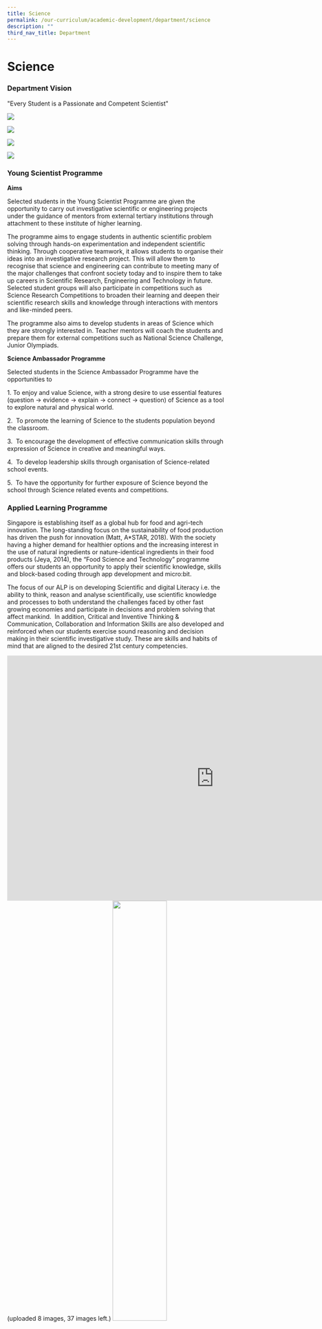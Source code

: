 ```yaml
---
title: Science
permalink: /our-curriculum/academic-development/department/science
description: ""
third_nav_title: Department
---
```

# **Science**

### Department Vision

"Every Student is a Passionate and Competent Scientist"

![](/images/sci-1.jpg)

![](/images/sci-b.jpg)

![](/images/sci-c.jpg)

![](/images/sci-d.jpg)

### Young Scientist Programme

**Aims**

Selected students in the Young Scientist Programme are given the opportunity to carry out investigative scientific or engineering projects under the guidance of mentors from external tertiary institutions through attachment to these institute of higher learning.

The programme aims to engage students in authentic scientific problem solving through hands-on experimentation and independent scientific thinking. Through cooperative teamwork, it allows students to organise their ideas into an investigative research project. This will allow them to recognise that science and engineering can contribute to meeting many of the major challenges that confront society today and to inspire them to take up careers in Scientific Research, Engineering and Technology in future. Selected student groups will also participate in competitions such as Science Research Competitions to broaden their learning and deepen their scientific research skills and knowledge through interactions with mentors and like-minded peers.&nbsp;

The programme also aims to develop students in areas of Science which they are strongly interested in. Teacher mentors will coach the students and prepare them for external competitions such as National Science Challenge, Junior Olympiads.

**Science Ambassador Programme**

Selected students in the Science Ambassador Programme have the opportunities to

1.&nbsp;To enjoy&nbsp;and value Science, with a strong desire to use essential features (question -&gt; evidence -&gt; explain -&gt; connect -&gt; question) of Science as a tool to explore natural and physical world.

2.&nbsp;&nbsp;To promote the learning of Science to the students population beyond the classroom.

3.&nbsp;&nbsp;To encourage the development of effective communication skills through expression of Science in creative and meaningful ways.

4.&nbsp;&nbsp;To develop leadership skills through organisation of Science-related school events.

5.&nbsp; To have the opportunity for further exposure of Science beyond the school through Science related events and competitions.

### Applied Learning Programme

Singapore is establishing itself as a global hub for food and agri-tech innovation. The long-standing focus on the sustainability of food production has driven the push for innovation (Matt, A\*STAR, 2018). With the society having a higher demand for healthier options and the increasing interest in the use of natural ingredients or nature-identical ingredients in their food products (Jeya, 2014), the “Food Science and Technology” programme offers our students an opportunity to apply their scientific knowledge, skills and block-based coding through app development and micro:bit.

The focus of our ALP is on developing Scientific and digital Literacy i.e. the ability to think, reason and analyse scientifically, use scientific knowledge and processes to both understand the challenges faced by other fast growing economies and participate in decisions and problem solving that affect mankind.&nbsp; In addition, Critical and Inventive Thinking &amp; Communication, Collaboration and Information Skills are also developed and reinforced when our students exercise sound reasoning and decision making in their scientific investigative study. These are skills and habits of mind that are aligned to the desired 21st century competencies.


<iframe allowfullscreen="true" height="569" width="960" frameborder="0" src="https://docs.google.com/presentation/d/e/2PACX-1vRDSmei0GC_YEBWuCLdUCZRHxqzp_yOkr0Rq62hJy_cZwPL5y0RKnHU_kRVKummcwfCMFSu-IOpYODx/embed?start=true&amp;loop=true&amp;delayms=3000"></iframe>
(uploaded 8 images, 37 images left.)

<img style="width:50%" src="/images/pavilion.png">